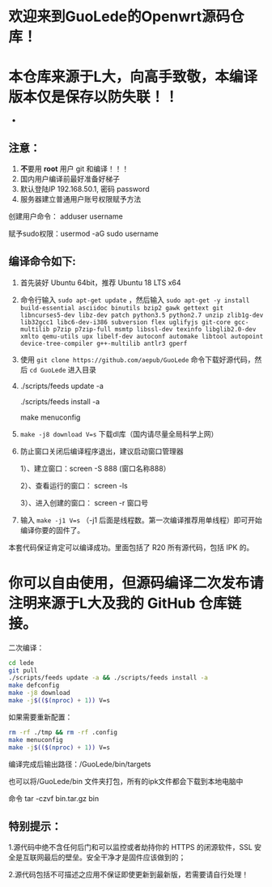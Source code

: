 欢迎来到GuoLede的Openwrt源码仓库！
=
本仓库来源于L大，向高手致敬，本编译版本仅是保存以防失联！！
=
-
注意：
-
1. **不**要用 **root** 用户 git 和编译！！！
2. 国内用户编译前最好准备好梯子
3. 默认登陆IP 192.168.50.1, 密码 password
4. 服务器建立普通用户账号权限赋予方法
  
  创建用户命令： adduser username
  
  赋予sudo权限：usermod -aG sudo username

编译命令如下:
-
1. 首先装好 Ubuntu 64bit，推荐  Ubuntu  18 LTS x64

2. 命令行输入 `sudo apt-get update` ，然后输入
`
sudo apt-get -y install build-essential asciidoc binutils bzip2 gawk gettext git libncurses5-dev libz-dev patch python3.5 python2.7 unzip zlib1g-dev lib32gcc1 libc6-dev-i386 subversion flex uglifyjs git-core gcc-multilib p7zip p7zip-full msmtp libssl-dev texinfo libglib2.0-dev xmlto qemu-utils upx libelf-dev autoconf automake libtool autopoint device-tree-compiler g++-multilib antlr3 gperf
`

3. 使用 `git clone https://github.com/aepub/GuoLede` 命令下载好源代码，然后 `cd GuoLede` 进入目录

4.   ./scripts/feeds update -a

     ./scripts/feeds install -a
     
      make menuconfig
   
5. `make -j8 download V=s` 下载dl库（国内请尽量全局科学上网）

6. 防止窗口关闭后编译程序退出，建议启动窗口管理器

   1）、建立窗口：screen -S 888  (窗口名称888）
   
   2）、查看运行的窗口： screen -ls
   
   3）、进入创建的窗口： screen -r 窗口号 

7. 输入 `make -j1 V=s` （-j1 后面是线程数。第一次编译推荐用单线程）即可开始编译你要的固件了。

本套代码保证肯定可以编译成功。里面包括了 R20 所有源代码，包括 IPK 的。

你可以自由使用，但源码编译二次发布请注明来源于L大及我的 GitHub 仓库链接。
=

二次编译：
```bash
cd lede
git pull
./scripts/feeds update -a && ./scripts/feeds install -a
make defconfig
make -j8 download
make -j$(($(nproc) + 1)) V=s
```

如果需要重新配置：
```bash
rm -rf ./tmp && rm -rf .config
make menuconfig
make -j$(($(nproc) + 1)) V=s
```

编译完成后输出路径：/GuoLede/bin/targets
 
 也可以将/GuoLede/bin 文件夹打包，所有的ipk文件都会下载到本地电脑中

命令 tar -czvf bin.tar.gz bin

特别提示：
------
1.源代码中绝不含任何后门和可以监控或者劫持你的 HTTPS 的闭源软件，SSL 安全是互联网最后的壁垒。安全干净才是固件应该做到的；

2.源代码包括不可描述之应用不保证即使更新到最新版，若需要请自行处理！

